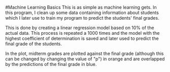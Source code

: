 #Machine Learning Basics
This is as simple as machine learning gets. In this program, I clean up some data containing information about students which I later use to train my program to predict the students' final grades.

This is done by creating a linear regression model based on 10% of the actual data. This process is repeated a 1000 times and the model with the highest coefficient of determination is saved and later used to predict the final grade of the students.

In the plot, midterm grades are plotted against the final grade (although this can be changed by changing the value of "p") in orange and are overlapped by the predictions of the final grade in blue.